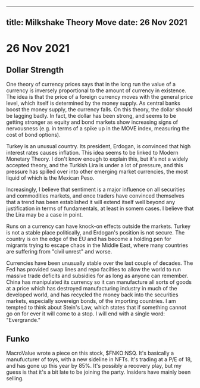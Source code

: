
---
title: Milkshake Theory Move
date: 26 Nov 2021
---

# 26 Nov 2021

## Dollar Strength

One theory of currency prices says that in the long run the value of a currency is inversely proportional to the amount of currency in existence. The idea is that the price of a foreign currency moves with the general price level, which itself is determined by the money supply. 
As central banks boost the money supply, the currency falls.
On this theory, the dollar should be lagging badly.
In fact, the dollar has been strong, and seems to be getting stronger as equity and bond markets show increasing signs of nervousness (e.g. in terms of a spike up in the MOVE index, measuring the cost of bond options).

Turkey is an unusual country. Its president, Erdogan, is convinced that high interest rates causes inflation. This idea seems to be linked to Modern Monetary Theory. I don't know enough to explain this, but it's not a widely accepted theory, and the Turkish Lira is under a lot of pressure, and this pressure has spilled over into other emerging market currencies, the most liquid of which is the Mexican Peso.

Increasingly, I believe that sentiment is a major influence on all securities and commodities markets,  and once traders have convinced themselves that a trend has been established it will extend itself well beyond any justification in terms of fundamentals, at least in somem cases. I believe that the Lira may be a case in point.

Runs on a currency can have knock-on effects outside the markets. Turkey is not a stable place politically, and Erdogan's position is not secure. The country is on the edge of the EU and has become a holding pen for migrants trying to escape chaos in the Middle East, where many countries are suffering from "civil unrest" and worse. 

Currencies have been unusually stable over the last couple of decades. The Fed has provided swap lines and repo facilties to allow the world to run massive trade deficits and subsidies for as long as anyone can remember. 
China has manipulated its currency so it can manufacture all sorts of goods at a price which has destroyed manufacturing industry in much of the developed world, and has recycled the money back into the securities markets, especially sovereign bonds, of the importing countries. I am tempted to think about Stein's Law, which states that if something cannot go on for ever it will come to a stop. I will end with a single word: "Evergrande."

## Funko

MacroValue wrote a piece on this stock, $FNKO:NSQ. It's basically a manufucturer of toys, with a new sideline in NFTs. 
It's trading at a P/E of 18, and has gone up this year by 85%.
It's possibly a recovery play, but my guess is that it's a bit late to be joining the party.
Insiders have mainly been selling.


